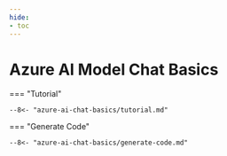 ```yaml
---
hide:
- toc
---
```

# Azure AI Model Chat Basics

=== "Tutorial"

    --8<- "azure-ai-chat-basics/tutorial.md"

=== "Generate Code"

    --8<- "azure-ai-chat-basics/generate-code.md"
